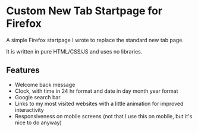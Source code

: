# Custom New Tab Startpage for Firefox

A simple Firefox startpage I wrote to replace the standard new tab page.

It is written in pure HTML/CSS/JS and uses no libraries.

## Features

- Welcome back message
- Clock, with time in 24 hr format and date in day month year format
- Google search bar
- Links to my most visited websites with a little animation for improved interactivity
- Responsiveness on mobile screens (not that I use this on mobile, but it's nice to do anyway)
